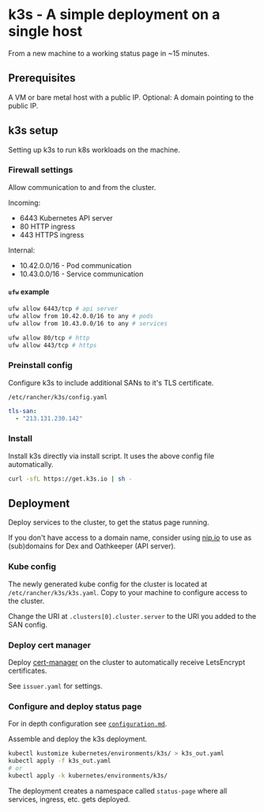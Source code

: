# k3s - A simple deployment on a single host

From a new machine to a working status page in ~15 minutes.

## Prerequisites

A VM or bare metal host with a public IP. Optional: A domain pointing to the public IP.

## k3s setup

Setting up k3s to run k8s workloads on the machine.

### Firewall settings

Allow communication to and from the cluster.

Incoming:

- 6443 Kubernetes API server
- 80 HTTP ingress
- 443 HTTPS ingress

Internal:

- 10.42.0.0/16 - Pod communication
- 10.43.0.0/16 - Service communication

#### `ufw` example

```bash
ufw allow 6443/tcp # api server
ufw allow from 10.42.0.0/16 to any # pods
ufw allow from 10.43.0.0/16 to any # services

ufw allow 80/tcp # http
ufw allow 443/tcp # https
```

### Preinstall config

Configure k3s to include additional SANs to it's TLS certificate.

`/etc/rancher/k3s/config.yaml`

```yaml
tls-san:
  - "213.131.230.142"
```

### Install

Install k3s directly via install script. It uses the above config file automatically.

```bash
curl -sfL https://get.k3s.io | sh -
```

## Deployment

Deploy services to the cluster, to get the status page running.

If you don't have access to a domain name, consider using [nip.io](https://nip.io/) to use as (sub)domains for Dex and Oathkeeper (API server).

### Kube config

The newly generated kube config for the cluster is located at `/etc/rancher/k3s/k3s.yaml`. Copy to your machine to configure access to the cluster.

Change the URI at `.clusters[0].cluster.server` to the URI you added to the SAN config.

### Deploy cert manager

Deploy [cert-manager](https://cert-manager.io/docs/installation/kubectl/) on the cluster to automatically receive LetsEncrypt certificates.

See `issuer.yaml` for settings.

### Configure and deploy status page

For in depth configuration see [`configuration.md`](configuration.md).

Assemble and deploy the k3s deployment.

```bash
kubectl kustomize kubernetes/environments/k3s/ > k3s_out.yaml
kubectl apply -f k3s_out.yaml
# or
kubectl apply -k kubernetes/environments/k3s/
```

The deployment creates a namespace called `status-page` where all services, ingress, etc. gets deployed.
